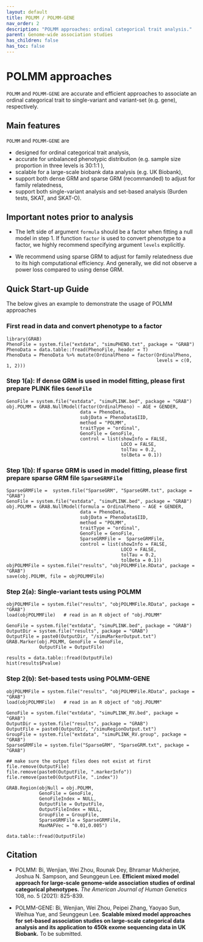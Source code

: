 ```yaml
---
layout: default
title: POLMM / POLMM-GENE
nav_order: 2
description: "POLMM approaches: ordinal categorical trait analysis."
parent: Genome-wide association studies
has_children: false
has_toc: false
---
```


# POLMM approaches 

```POLMM``` and ```POLMM-GENE``` are accurate and efficient approaches to associate an ordinal categorical trait to single-variant and variant-set (e.g. gene), respectively.

## Main features

```POLMM``` and ```POLMM-GENE``` are

- designed for ordinal categorical trait analysis,
- accurate for unbalanced phenotypic distribution (e.g. sample size proportion in three levels is 30:1:1 ),
- scalable for a large-scale biobank data analysis (e.g. UK Biobank),
- support both dense GRM and sparse GRM (recommanded) to adjust for family relatedness,
- support both single-variant analysis and set-based analysis (Burden tests, SKAT, and SKAT-O).

## Important notes prior to analysis

- The left side of argument ```formula``` should be a factor when fitting a null model in step 1. If function ```factor``` is used to convert phenotype to a factor, we highly recommend specifying argument ```levels``` explicitly.

- We recommend using sparse GRM to adjust for family relatedness due to its high computational efficiency. And generally, we did not observe a power loss compared to using dense GRM.

## Quick Start-up Guide

The below gives an example to demonstrate the usage of POLMM approaches 

### First read in data and convert phenotype to a factor

```
library(GRAB)
PhenoFile = system.file("extdata", "simuPHENO.txt", package = "GRAB")
PhenoData = data.table::fread(PhenoFile, header = T)
PhenoData = PhenoData %>% mutate(OrdinalPheno = factor(OrdinalPheno, 
                                                       levels = c(0, 1, 2)))
```

### Step 1(a): If dense GRM is used in model fitting, please first prepare PLINK files ```GenoFile```

```
GenoFile = system.file("extdata", "simuPLINK.bed", package = "GRAB")
obj.POLMM = GRAB.NullModel(factor(OrdinalPheno) ~ AGE + GENDER,
                           data = PhenoData, 
                           subjData = PhenoData$IID, 
                           method = "POLMM", 
                           traitType = "ordinal",
                           GenoFile = GenoFile,
                           control = list(showInfo = FALSE, 
                                          LOCO = FALSE, 
                                          tolTau = 0.2, 
                                          tolBeta = 0.1))
```

### Step 1(b): If sparse GRM is used in model fitting, please first prepare sparse GRM file ```SparseGRMFile```

```
SparseGRMFile =  system.file("SparseGRM", "SparseGRM.txt", package = "GRAB")
GenoFile = system.file("extdata", "simuPLINK.bed", package = "GRAB")
obj.POLMM = GRAB.NullModel(formula = OrdinalPheno ~ AGE + GENDER,
                           data = PhenoData, 
                           subjData = PhenoData$IID, 
                           method = "POLMM", 
                           traitType = "ordinal",
                           GenoFile = GenoFile,
                           SparseGRMFile =  SparseGRMFile,
                           control = list(showInfo = FALSE, 
                                          LOCO = FALSE, 
                                          tolTau = 0.2, 
                                          tolBeta = 0.1))
objPOLMMFile = system.file("results", "objPOLMMFile.RData", package = "GRAB")                                       
save(obj.POLMM, file = objPOLMMFile)                                        
```

### Step 2(a): Single-variant tests using POLMM

```
objPOLMMFile = system.file("results", "objPOLMMFile.RData", package = "GRAB")  
load(objPOLMMFile)   # read in an R object of "obj.POLMM"

GenoFile = system.file("extdata", "simuPLINK.bed", package = "GRAB")
OutputDir = system.file("results", package = "GRAB")
OutputFile = paste0(OutputDir, "/simuMarkerOutput.txt")
GRAB.Marker(obj.POLMM, GenoFile = GenoFile,
            OutputFile = OutputFile)

results = data.table::fread(OutputFile)
hist(results$Pvalue)
```

### Step 2(b): Set-based tests using POLMM-GENE

```
objPOLMMFile = system.file("results", "objPOLMMFile.RData", package = "GRAB")  
load(objPOLMMFile)   # read in an R object of "obj.POLMM"

GenoFile = system.file("extdata", "simuPLINK_RV.bed", package = "GRAB")
OutputDir = system.file("results", package = "GRAB")
OutputFile = paste0(OutputDir, "/simuRegionOutput.txt")
GroupFile = system.file("extdata", "simuPLINK_RV.group", package = "GRAB")
SparseGRMFile = system.file("SparseGRM", "SparseGRM.txt", package = "GRAB")

## make sure the output files does not exist at first
file.remove(OutputFile)
file.remove(paste0(OutputFile, ".markerInfo"))
file.remove(paste0(OutputFile, ".index"))

GRAB.Region(objNull = obj.POLMM,
            GenoFile = GenoFile,
            GenoFileIndex = NULL,
            OutputFile = OutputFile,
            OutputFileIndex = NULL,
            GroupFile = GroupFile,
            SparseGRMFile = SparseGRMFile,
            MaxMAFVec = "0.01,0.005")

data.table::fread(OutputFile)
```


## Citation

- POLMM: Bi, Wenjian, Wei Zhou, Rounak Dey, Bhramar Mukherjee, Joshua N. Sampson, and Seunggeun Lee. **Efficient mixed model approach for large-scale genome-wide association studies of ordinal categorical phenotypes.** *The American Journal of Human Genetics* 108, no. 5 (2021): 825-839.

- POLMM-GENE: Bi, Wenjian, Wei Zhou, Peipei Zhang, Yaoyao Sun, Weihua Yue, and Seunggeun Lee. **Scalable mixed model approaches for set-based association studies on large-scale categorical data analysis and its application to 450k exome sequencing data in UK Biobank.** To be submitted.

